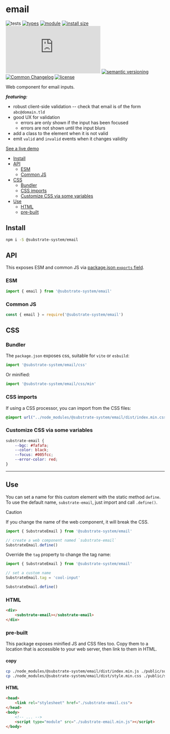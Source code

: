 # email
![tests](https://github.com/substrate-system/email/actions/workflows/nodejs.yml/badge.svg)
[![types](https://img.shields.io/npm/types/@substrate-system/email?style=flat-square)](README.md)
[![module](https://img.shields.io/badge/module-ESM%2FCJS-blue?style=flat-square)](README.md)
[![install size](https://flat.badgen.net/packagephobia/install/@substrate-system/email?cache-control=no-cache)](https://packagephobia.com/result?p=@bicycle-codes/keys)
[![GZip size](https://img.badgesize.io/https%3A%2F%2Fesm.sh%2F%40substrate-system%2Femail%2Fes2022%2Femail.mjs?compression=gzip&style=flat-square)](https://esm.sh/@substrate-system/email/es2022/email.mjs)
[![semantic versioning](https://img.shields.io/badge/semver-2.0.0-blue?logo=semver&style=flat-square)](https://semver.org/)
[![Common Changelog](https://nichoth.github.io/badge/common-changelog.svg)](./CHANGELOG.md)
[![license](https://img.shields.io/badge/license-Polyform_Small_Business-249fbc?style=flat-square)](LICENSE)


Web component for email inputs.

**_featuring:_**

* robust client-side validation -- check that email is of the form `abc@domain.tld`
* good UX for validation
  - errors are only shown if the input has been focused
  - errors are not shown until the input blurs
* add a class to the element when it is not valid
* emit `valid` and `invalid` events when it changes validity


[See a live demo](https://substrate-system.github.io/email/)

<!-- toc -->

- [Install](#install)
- [API](#api)
  * [ESM](#esm)
  * [Common JS](#common-js)
- [CSS](#css)
  * [Bundler](#bundler)
  * [CSS imports](#css-imports)
  * [Customize CSS via some variables](#customize-css-via-some-variables)
- [Use](#use)
  * [HTML](#html)
  * [pre-built](#pre-built)

<!-- tocstop -->

## Install

```sh
npm i -S @substrate-system/email
```

## API

This exposes ESM and common JS via [package.json `exports` field](https://nodejs.org/api/packages.html#exports).

### ESM
```js
import { email } from '@substrate-system/email'
```

### Common JS
```js
const { email } = require('@substrate-system/email')
```

## CSS

### Bundler

The `package.json` exposes css, suitable for `vite` or `esbuild`:

```js
import '@substrate-system/email/css'
```

Or minified:
```js
import '@substrate-system/email/css/min'
```

### CSS imports

If using a CSS processor, you can import from the CSS files:
```css
@import url("../node_modules/@substrate-system/email/dist/index.min.css");
```

### Customize CSS via some variables

```css
substrate-email {
    --bgc: #fafafa;
    --color: black;
    --focus: #005fcc;
    --error-color: red;
}
```

------------------------------------------------------------------------

## Use
You can set a name for this custom element with the static method
`define`. To use the default name, `substrate-email`, just import and
call `.define()`.

> [!CAUTION]  
> If you change the name of the web component, it will break the CSS.


```js
import { SubstrateEmail } from '@substrate-system/email'

// create a web component named `substrate-email`
SubstrateEmail.define()
```

Override the `tag` property to change the tag name:
```js
import { SubstrateEmail } from '@substrate-system/email'

// set a custom name
SubstrateEmail.tag = 'cool-input'

SubstrateEmail.define()
```

### HTML
```html
<div>
    <substrate-email></substrate-email>
</div>
```

### pre-built
This package exposes minified JS and CSS files too. Copy them to a location that is
accessible to your web server, then link to them in HTML.

#### copy
```sh
cp ./node_modules/@substrate-system/email/dist/index.min.js ./public/substrate-email.min.js
cp ./node_modules/@substrate-system/email/dist/style.min.css ./public/substrate-email.css
```

#### HTML
```html
<head>
    <link rel="stylesheet" href="./substrate-email.css">
</head>
<body>
    <!-- ... -->
    <script type="module" src="./substrate-email.min.js"></script>
</body>
```
